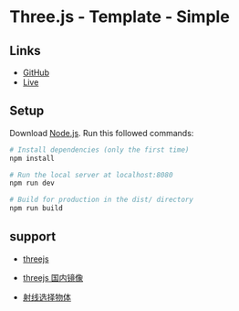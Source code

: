 # Three.js - Template - Simple

## Links

- [GitHub](https://github.com/naiop/threejs-template-simple)
- [Live](https://naiop.github.io/threejs-template-simple/)

## Setup
Download [Node.js](https://nodejs.org/en/download/).
Run this followed commands:

``` bash
# Install dependencies (only the first time)
npm install

# Run the local server at localhost:8080
npm run dev

# Build for production in the dist/ directory
npm run build
```


## support

- [threejs ](https://threejs.org/)

- [threejs 国内镜像](http://www.yanhuangxueyuan.com/threejs/examples/#webgl_animation_cloth)
- [射线选择物体](http://www.yanhuangxueyuan.com/threejs/examples/?q=Outline#webgl_postprocessing_outline)




